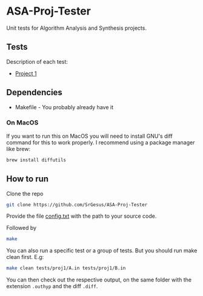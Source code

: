 # ASA-Proj-Tester
Unit tests for Algorithm Analysis and Synthesis projects.

## Tests

Description of each test:
* [Project 1](tests/proj1/)

## Dependencies

- Makefile - You probably already have it

### On MacOS
If you want to run this on MacOS you will need to install GNU's diff command for this to work properly. I recommend using a package manager like brew:
```bash
brew install diffutils
```

## How to run
Clone the repo
```bash
git clone https://github.com/SrGesus/ASA-Proj-Tester
```
Provide the file [config.txt](config.txt) with the path to your source code.

Followed by
```bash
make
```
You can also run a specific test or a group of tests. But you should run make clean first. E.g:
```bash
make clean tests/proj1/A.in tests/proj1/B.in
```
You can then check out the respective output, on the same folder with the extension `.outhyp` and the diff `.diff`.
